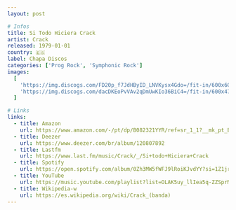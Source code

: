 ```yaml
---
layout: post

# Infos
title: Si Todo Hiciera Crack
artist: Crack
released: 1979-01-01
country: 🇪🇸
label: Chapa Discos
categories: ['Prog Rock', 'Symphonic Rock']
images:
  [
    'https://img.discogs.com/FD20p_f7JdHByID_LNVKysx4Gdo=/fit-in/600x600/filters:strip_icc():format(jpeg):mode_rgb():quality(90)/discogs-images/R-7746391-1560159799-9602.jpeg.jpg',
    'https://img.discogs.com/dacDKEoPvVAv2qDmUwKIo36BiC4=/fit-in/600x471/filters:strip_icc():format(jpeg):mode_rgb():quality(90)/discogs-images/R-8475979-1462377108-8805.jpeg.jpg',
  ]

# Links
links:
  - title: Amazon
    url: https://www.amazon.com/-/pt/dp/B082321YYR/ref=sr_1_1?__mk_pt_BR=%C3%85M%C3%85%C5%BD%C3%95%C3%91&dchild=1&keywords=si+todo+hiciera+crack&qid=1614901199&sr=8-1
  - title: Deezer
    url: https://www.deezer.com/br/album/120807892
  - title: Lastfm
    url: https://www.last.fm/music/Crack/_/Si+todo+Hiciera+Crack
  - title: Spotify
    url: https://open.spotify.com/album/0Zh3MW5fWFJ9lRoiKJvdYY?si=1Z1jrBXVTKK6vZwflUusgQ
  - title: YouTube
    url: https://music.youtube.com/playlist?list=OLAK5uy_llIea5q-ZZSprMWIgWIlD-VhQ4QKsVZ1I
  - title: Wikipedia-w
    url: https://es.wikipedia.org/wiki/Crack_(banda)
---
```

